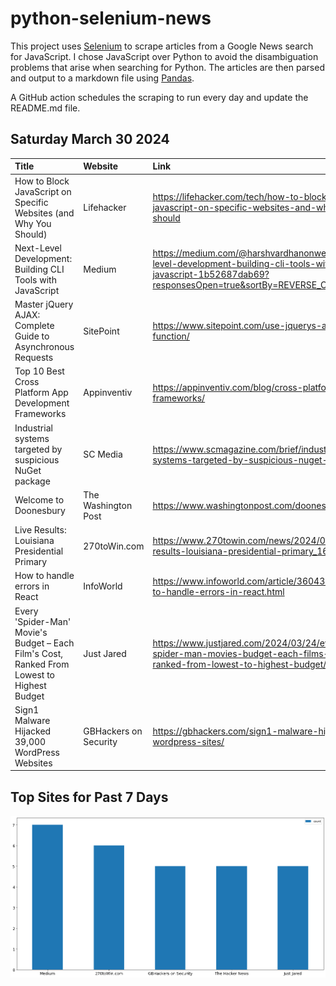 # python-selenium-news

This project uses [Selenium](https://www.seleniumhq.org/) to scrape articles from a Google News search for JavaScript.
I chose JavaScript over Python to avoid the disambiguation problems that arise when searching for Python.
The articles are then parsed and output to a markdown file using [Pandas](https://pandas.pydata.org/).

A GitHub action schedules the scraping to run every day and update the README.md file.

## Saturday March 30 2024


| Title                                                                                      | Website               | Link                                                                                                                                                 |
|:-------------------------------------------------------------------------------------------|:----------------------|:-----------------------------------------------------------------------------------------------------------------------------------------------------|
| How to Block JavaScript on Specific Websites (and Why You Should)                          | Lifehacker            | https://lifehacker.com/tech/how-to-block-javascript-on-specific-websites-and-why-you-should                                                          |
| Next-Level Development: Building CLI Tools with JavaScript                                 | Medium                | https://medium.com/@harshvardhanonweb/next-level-development-building-cli-tools-with-javascript-1b52687dab69?responsesOpen=true&sortBy=REVERSE_CHRON |
| Master jQuery AJAX: Complete Guide to Asynchronous Requests                                | SitePoint             | https://www.sitepoint.com/use-jquerys-ajax-function/                                                                                                 |
| Top 10 Best Cross Platform App Development Frameworks                                      | Appinventiv           | https://appinventiv.com/blog/cross-platform-app-frameworks/                                                                                          |
| Industrial systems targeted by suspicious NuGet package                                    | SC Media              | https://www.scmagazine.com/brief/industrial-systems-targeted-by-suspicious-nuget-package                                                             |
| Welcome to Doonesbury                                                                      | The Washington Post   | https://www.washingtonpost.com/doonesbury/                                                                                                           |
| Live Results: Louisiana Presidential Primary                                               | 270toWin.com          | https://www.270towin.com/news/2024/03/23/live-results-louisiana-presidential-primary_1618.html                                                       |
| How to handle errors in React                                                              | InfoWorld             | https://www.infoworld.com/article/3604336/how-to-handle-errors-in-react.html                                                                         |
| Every 'Spider-Man' Movie's Budget – Each Film's Cost, Ranked From Lowest to Highest Budget | Just Jared            | https://www.justjared.com/2024/03/24/every-spider-man-movies-budget-each-films-cost-ranked-from-lowest-to-highest-budget/2/                          |
| Sign1 Malware Hijacked 39,000 WordPress Websites                                           | GBHackers on Security | https://gbhackers.com/sign1-malware-hijacks-wordpress-sites/                                                                                         |
## Top Sites for Past 7 Days

![Graph of Top Sites](https://raw.githubusercontent.com/dan-mba/python-selenium-news/main/last-week.png)
